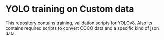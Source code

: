 # YOLO training on Custom data

This repository contains training, validation scripts for YOLOv8. Also its contains required scripts to convert COCO data and a specific kind of json data.